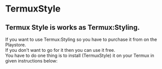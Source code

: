 # TermuxStyle
## Termux Style is works as Termux:Styling. <br>
If you want to use Termux:Styling so you have to purchase it from on the Playstore. <br>
If you don't want to go for it then you can use it free. <br>
You have to do one thing is to install (TermuxStyle) it on your Termux in given instructions below:
